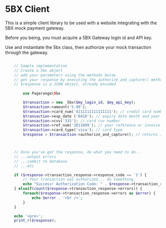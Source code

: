 # 5BX Client

This is a simple client library to be used with a website integrating with the 5BX mock payment gateway.

Before you being, you must acquire a 5BX Gateway login id and API key.

Use and instantiate the 5bx class, then authorize your mock transaction through the gateway.

```php

    // Sample implementation
    // Create a 5bx object
    // add your parameters using the methods below
    // get your response by executing the authorize_and_capture() method
    // $response is a JSON object, already encoded
    
        use Pagerange\5bx

        $transaction = new _5bx($my_login_id, $my_api_key);
        $transaction->amount('5.99');
        $transaction->card_num('4111111111111111'); // credit card number
        $transaction->exp_date ('0418'); // expiry date month and year
        $transaction->cvv('333'); // card cvv number
        $transaction->ref_num('2011099'); // your reference or invoice number
        $transaction->card_type('visa'); // card type
        $response = $transaction->authorize_and_capture(); // returns JSON object



    // Once you've got the response, do what you need to do...
    // ...output errors
    // ...commit to database
    // ...etc

    if ($response->transaction_response->response_code == '1') {
        // Your transaction was authorized... do something
        echo "Success! Authorization Code: " . $response->transaction_response->auth_code;
    } elseif(count($response->transaction_response->errors)) {
        foreach($response->transaction_response->errors as $error) {
            echo $error . '<br />';
        }
    }

    echo '<pre>';
    print_r($response);

```

